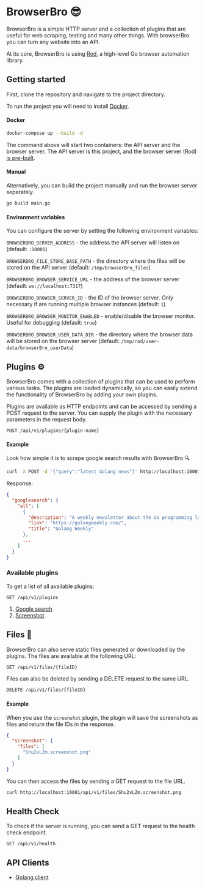# BrowserBro 😎
BrowserBro is a simple HTTP server and a collection of plugins that are useful for web scraping, testing and many other things.
With browserBro you can turn any website into an API.

At its core, BrowserBro is using [Rod](https://github.com/go-rod/rod), a high-level Go browser automation library.

## Getting started

First, clone the repository and navigate to the project directory.

To run the project you will need to install [Docker](https://docker.com).

#### Docker
```bash
docker-compose up --build -d
```
The command above will start two containers: the API server and the browser server.
The API server is this project, and the browser server (Rod) [is pre-built](https://github.com/go-rod/rod/pkgs/container/rod). 

#### Manual
Alternatively, you can build the project manually and run the browser server separately.
```bash
go build main.go
```

#### Environment variables
You can configure the server by setting the following environment variables:

`BROWSERBRO_SERVER_ADDRESS` - the address the API server will listen on (default: `:10001`)

`BROWSERBRO_FILE_STORE_BASE_PATH` - the directory where the files will be stored on the API server (default: `/tmp/browserBro_files`)

`BROWSERBRO_BROWSER_SERVICE_URL` - the address of the browser server (default: `ws://localhost:7317`)

`BROWSERBRO_BROWSER_SERVER_ID` - the ID of the browser server. Only necessary if are running multiple browser instances (default: `1`)

`BROWSERBRO_BROWSER_MONITOR_ENABLED` - enable/disable the browser monitor. Useful for debugging (default: `true`)

`BROWSERBRO_BROWSER_USER_DATA_DIR` - the directory where the browser data will be stored on the browser server (default: `/tmp/rod/user-data/browserBro_userData`)



## Plugins ⚙️
BrowserBro comes with a collection of plugins that can be used to perform various tasks.
The plugins are loaded dynamically, so you can easily extend the functionality of BrowserBro by adding your own plugins.

Plugins are available as HTTP endpoints and can be accessed by sending a POST request to the server.
You can supply the plugin with the necessary parameters in the request body.
```
POST /api/v1/plugins/{plugin-name}
```

#### Example
Look how simple it is to scrape google search results with BrowserBro 🔍
```bash
curl -X POST -d '{"query":"latest Golang news"}' http://localhost:10001/api/v1/plugins/googlesearch
``` 
Response:
```json
{
  "googlesearch": {
    "all": [
      {
        "description": "A weekly newsletter about the Go programming language ...",
        "link": "https://golangweekly.com/",
        "title": "Golang Weekly"
      },
      ...
    ]
  }
}
```

### Available plugins

To get a list of all available plugins:
```
GET /api/v1/plugins
```

1. [Google search](pkg%2Fplugins%2Fgooglesearch%2FREADME.md)
2. [Screenshot](pkg%2Fplugins%2Fscreenshot%2FREADME.md)

## Files 📁
BrowserBro can also serve static files generated or downloaded by the plugins.
The files are available at the following URL:
```bash
GET /api/v1/files/{fileID}
```
Files can also be deleted by sending a DELETE request to the same URL.
```bash
DELETE /api/v1/files/{fileID}
```

#### Example
When you use the `screenshot` plugin, the plugin will save the screenshots as files and return the file IDs in the response.
```json
{
  "screenshot": {
    "files": [
      "Shu2vLZm.screenshot.png"
    ]
  }
}
```
You can then access the files by sending a GET request to the file URL.
```bash
curl http://localhost:10001/api/v1/files/Shu2vLZm.screenshot.png
```

## Health Check
To check if the server is running, you can send a GET request to the health check endpoint.
```
GET /api/v1/health
```

## API Clients

- [Golang client](https://github.com/bazuker/browserbro-go-api)